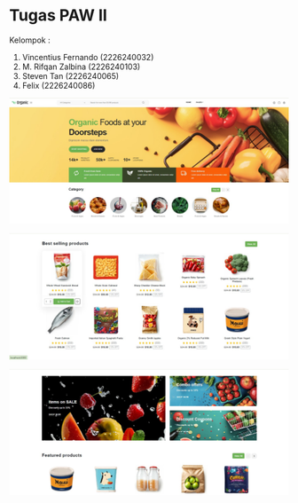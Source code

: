 # Tugas PAW II
Kelompok :
1. Vincentius Fernando (2226240032)
2. M. Rifqan Zalbina (2226240103)
3. Steven Tan (2226240065)
4. Felix (2226240086)

![image alt](https://github.com/PAW-II/Tugas_PAW-II/blob/d608b9fc0c6ef32629d19bddf93b66db4c08b824/Screenshot%202024-10-24%20195805.jpg)

![image alt](https://github.com/PAW-II/Tugas_PAW-II/blob/9a6b3f80fe8a328af20bb57a6e9048e198de0dd0/Screenshot%202024-10-24%20195910.jpg)

![image alt](https://github.com/PAW-II/Tugas_PAW-II/blob/9a6b3f80fe8a328af20bb57a6e9048e198de0dd0/Screenshot%202024-10-24%20195936.jpg)

